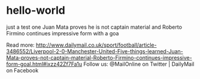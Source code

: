 # hello-world
just a test one
Juan Mata proves he is not captain material and Roberto Firmino continues impressive form with a goa

Read more: http://www.dailymail.co.uk/sport/football/article-3486552/Liverpool-2-0-Manchester-United-Five-things-learned-Juan-Mata-proves-not-captain-material-Roberto-Firmino-continues-impressive-form-goal.html#ixzz42Zf7Fa1u 
Follow us: @MailOnline on Twitter | DailyMail on Facebook
